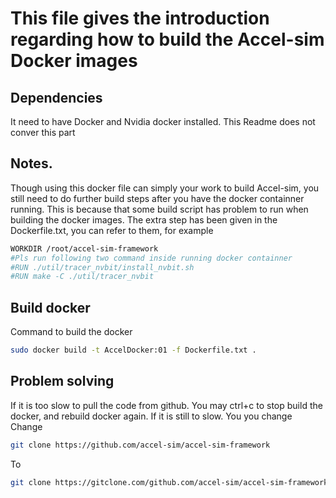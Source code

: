 # This file gives the introduction regarding how to build the Accel-sim Docker images 

## Dependencies
It need to have Docker and Nvidia docker installed. This Readme does not conver this part

## Notes.
Though using this docker file can simply your work to build Accel-sim, you still need to do further build steps after you have the docker containner running. This is because that some build script has problem to run when building the docker images. The extra step has been given in the Dockerfile.txt, you can refer to them, for example
```bash
WORKDIR /root/accel-sim-framework
#Pls run following two command inside running docker containner
#RUN ./util/tracer_nvbit/install_nvbit.sh
#RUN make -C ./util/tracer_nvbit
```
## Build docker
Command to build the docker
```bash
sudo docker build -t AccelDocker:01 -f Dockerfile.txt .
```

## Problem solving
If it is too slow to pull the code from github. 
You may ctrl+c to stop build the docker, and rebuild docker again. If it is still to slow. You you change
Change
```bash
git clone https://github.com/accel-sim/accel-sim-framework
```
To
```bash
git clone https://gitclone.com/github.com/accel-sim/accel-sim-framework
```

